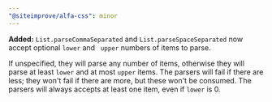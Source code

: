 ```yaml
---
"@siteimprove/alfa-css": minor
---
```


**Added:** `List.parseCommaSeparated` and `List.parseSpaceSeparated` now accept optional `lower` and ` upper` numbers of items to parse.

If unspecified, they will parse any number of items, otherwise they will parse at least `lower` and at most `upper` items. The parsers will fail if there are less; they won't fail if there are more, but these won't be consumed.
The parsers will always accepts at least one item, even if `lower` is 0.
